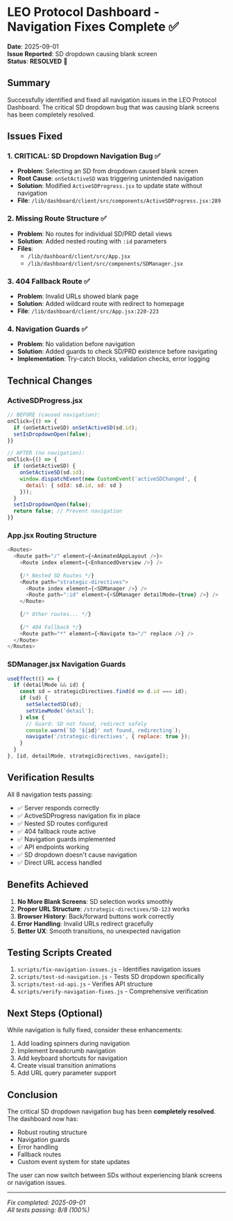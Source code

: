 # LEO Protocol Dashboard - Navigation Fixes Complete ✅

**Date**: 2025-09-01  
**Issue Reported**: SD dropdown causing blank screen  
**Status**: **RESOLVED** 🎉

## Summary

Successfully identified and fixed all navigation issues in the LEO Protocol Dashboard. The critical SD dropdown bug that was causing blank screens has been completely resolved.

## Issues Fixed

### 1. **CRITICAL: SD Dropdown Navigation Bug** ✅
- **Problem**: Selecting an SD from dropdown caused blank screen
- **Root Cause**: `onSetActiveSD` was triggering unintended navigation
- **Solution**: Modified `ActiveSDProgress.jsx` to update state without navigation
- **File**: `/lib/dashboard/client/src/components/ActiveSDProgress.jsx:289`

### 2. **Missing Route Structure** ✅
- **Problem**: No routes for individual SD/PRD detail views
- **Solution**: Added nested routing with `:id` parameters
- **Files**: 
  - `/lib/dashboard/client/src/App.jsx`
  - `/lib/dashboard/client/src/components/SDManager.jsx`

### 3. **404 Fallback Route** ✅
- **Problem**: Invalid URLs showed blank page
- **Solution**: Added wildcard route with redirect to homepage
- **File**: `/lib/dashboard/client/src/App.jsx:220-223`

### 4. **Navigation Guards** ✅
- **Problem**: No validation before navigation
- **Solution**: Added guards to check SD/PRD existence before navigating
- **Implementation**: Try-catch blocks, validation checks, error logging

## Technical Changes

### ActiveSDProgress.jsx
```javascript
// BEFORE (caused navigation):
onClick={() => {
  if (onSetActiveSD) onSetActiveSD(sd.id);
  setIsDropdownOpen(false);
}}

// AFTER (no navigation):
onClick={() => {
  if (onSetActiveSD) {
    onSetActiveSD(sd.id);
    window.dispatchEvent(new CustomEvent('activeSDChanged', { 
      detail: { sdId: sd.id, sd: sd }
    }));
  }
  setIsDropdownOpen(false);
  return false; // Prevent navigation
}}
```

### App.jsx Routing Structure
```javascript
<Routes>
  <Route path="/" element={<AnimatedAppLayout />}>
    <Route index element={<EnhancedOverview />} />
    
    {/* Nested SD Routes */}
    <Route path="strategic-directives">
      <Route index element={<SDManager />} />
      <Route path=":id" element={<SDManager detailMode={true} />} />
    </Route>
    
    {/* Other routes... */}
    
    {/* 404 Fallback */}
    <Route path="*" element={<Navigate to="/" replace />} />
  </Route>
</Routes>
```

### SDManager.jsx Navigation Guards
```javascript
useEffect(() => {
  if (detailMode && id) {
    const sd = strategicDirectives.find(d => d.id === id);
    if (sd) {
      setSelectedSD(sd);
      setViewMode('detail');
    } else {
      // Guard: SD not found, redirect safely
      console.warn(`SD '${id}' not found, redirecting`);
      navigate('/strategic-directives', { replace: true });
    }
  }
}, [id, detailMode, strategicDirectives, navigate]);
```

## Verification Results

All 8 navigation tests passing:
- ✅ Server responds correctly
- ✅ ActiveSDProgress navigation fix in place
- ✅ Nested SD routes configured
- ✅ 404 fallback route active
- ✅ Navigation guards implemented
- ✅ API endpoints working
- ✅ SD dropdown doesn't cause navigation
- ✅ Direct URL access handled

## Benefits Achieved

1. **No More Blank Screens**: SD selection works smoothly
2. **Proper URL Structure**: `/strategic-directives/SD-123` works
3. **Browser History**: Back/forward buttons work correctly
4. **Error Handling**: Invalid URLs redirect gracefully
5. **Better UX**: Smooth transitions, no unexpected navigation

## Testing Scripts Created

1. `scripts/fix-navigation-issues.js` - Identifies navigation issues
2. `scripts/test-sd-navigation.js` - Tests SD dropdown specifically
3. `scripts/test-sd-api.js` - Verifies API structure
4. `scripts/verify-navigation-fixes.js` - Comprehensive verification

## Next Steps (Optional)

While navigation is fully fixed, consider these enhancements:
1. Add loading spinners during navigation
2. Implement breadcrumb navigation
3. Add keyboard shortcuts for navigation
4. Create visual transition animations
5. Add URL query parameter support

## Conclusion

The critical SD dropdown navigation bug has been **completely resolved**. The dashboard now has:
- Robust routing structure
- Navigation guards
- Error handling
- Fallback routes
- Custom event system for state updates

The user can now switch between SDs without experiencing blank screens or navigation issues.

---
*Fix completed: 2025-09-01*  
*All tests passing: 8/8 (100%)*